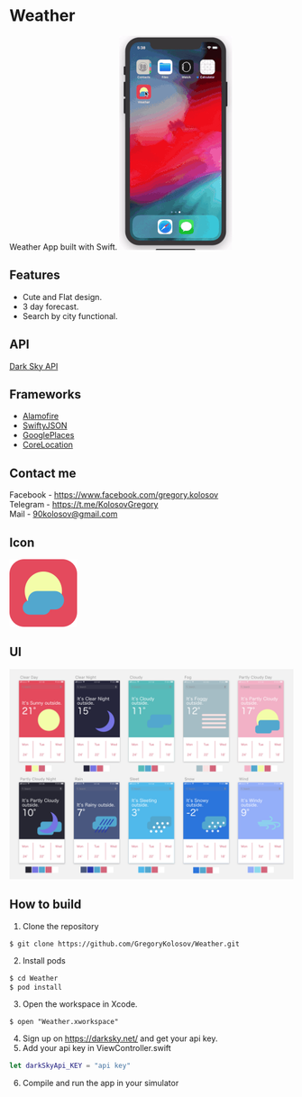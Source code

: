 # Weather
Weather App built with Swift.
![Gif](https://github.com/GregoryKolosov/Weather/blob/master/Design/WeatherGif.gif)
## Features
* Cute and Flat design.
* 3 day forecast.
* Search by city functional.
## API
[Dark Sky API](https://darksky.net/)
## Frameworks
* [Alamofire](https://cocoapods.org/pods/Alamofire)
* [SwiftyJSON](https://cocoapods.org/pods/SwiftyJSON)
* [GooglePlaces](https://developers.google.com/places/ios-sdk/autocomplete)
* [CoreLocation](https://developer.apple.com/documentation/corelocation)
## Contact me 
Facebook - https://www.facebook.com/gregory.kolosov
<br>
Telegram - https://t.me/KolosovGregory
<br>
Mail - <90kolosov@gmail.com>
## Icon
![Icon](https://github.com/GregoryKolosov/Weather/blob/master/Design/Icon.png)
## UI
![UI](https://github.com/GregoryKolosov/Weather/blob/master/Design/Weather%20Design.png)
## How to build
1. Clone the repository
```
$ git clone https://github.com/GregoryKolosov/Weather.git
```
2. Install pods
```
$ cd Weather
$ pod install
```
3. Open the workspace in Xcode.
```
$ open "Weather.xworkspace"
```
4. Sign up on <https://darksky.net/> and get your api key.
5. Add your api key in ViewController.swift
```swift
let darkSkyApi_KEY = "api key"
```
6. Compile and run the app in your simulator
